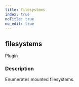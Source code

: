 ```yaml
---
title: filesystems
index: true
noTitle: true
no_edit: true
---
```




<div class="vql_item"></div>


## filesystems
<span class='vql_type label label-warning pull-right page-header'>Plugin</span>


### Description

Enumerates mounted filesystems.


